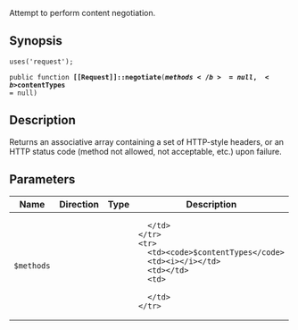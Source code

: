 Attempt to perform content negotiation.

## Synopsis

<code>uses('request');</code>

<code>public function <b>[[Request]]::negotiate</b>(<b>$methods</b> = null, <b>$contentTypes</b> = null)</code>

## Description

Returns an associative array containing a set of HTTP-style headers,
or an HTTP status code (method not allowed, not acceptable, etc.) upon
failure.

## Parameters

<table>
  <thead>
    <tr>
      <th>Name</th>
      <th>Direction</th>
      <th>Type</th>
      <th>Description</th>
    </tr>
  </thead>
  <tbody>
    <tr>
      <td><code>$methods</code>
      <td><i></i></td>
      <td></td>
      <td>

      </td>
    </tr>
    <tr>
      <td><code>$contentTypes</code>
      <td><i></i></td>
      <td></td>
      <td>

      </td>
    </tr>
  </tbody>
</table>

